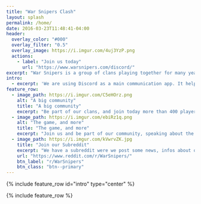 ```yaml
---
title: "War Snipers Clash"
layout: splash
permalink: /home/
date: 2016-03-23T11:48:41-04:00
header:
  overlay_color: "#000"
  overlay_filter: "0.5"
  overlay_image: https://i.imgur.com/4uj3YzP.png
  actions:
    - label: "Join us today"
      url: "https://www.warsnipers.com/discord/"
excerpt: "War Snipers is a group of clans playing together for many years. We are doing War Farming in the Farm War Alliance."
intro: 
  - excerpt: 'We are using Discord as a main communication app. It help us with recruitment, centralized infos for everyone. Each clans get their own channels, and also some global channels for every members. Look around our website for more infos, and join our discord if you are intersted to play FWA wars.'
feature_row:
  - image_path: https://i.imgur.com/C5eHOrz.png
    alt: "A big community"
    title: "A big community"
    excerpt: "Be part of our clans, and join today more than 400 players around the world!"
  - image_path: https://i.imgur.com/ebiRz1q.png
    alt: "The game, and more"
    title: "The game, and more"
    excerpt: "Join us and be part of our community, speaking about the game, but also more topics."
  - image_path: https://i.imgur.com/kVwrvZK.jpg
    title: "Join our Subreddit"
    excerpt: "We have a subreddit were we post some news, infos about our clans."
    url: "https://www.reddit.com/r/WarSnipers/"
    btn_label: "r/WarSnipers"
    btn_class: "btn--primary"
---
```


{% include feature_row id="intro" type="center" %}

{% include feature_row %}

